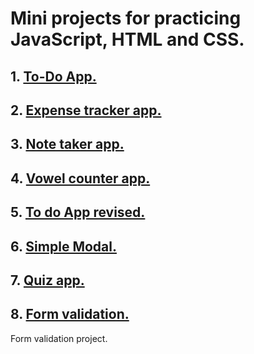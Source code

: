 # Mini projects for practicing JavaScript, HTML and CSS.

## 1. [To-Do App.](https://jasonsmv.github.io/miniProjects.github.io/ToDoApp/)
## 2. [Expense tracker app.](https://jasonsmv.github.io/miniProjects.github.io/ExpenseTracker/)
## 3. [Note taker app.](https://jasonsmv.github.io/miniProjects.github.io/NoteTaker/)
## 4. [Vowel counter app.](https://jasonsmv.github.io/miniProjects.github.io/VowelCounter/)
## 5. [To do App revised.](https://jasonsmv.github.io/miniProjects.github.io/toDoAppRevised/)
## 6. [Simple Modal. ](https://jasonsmv.github.io/miniProjects.github.io/simpleModal/)
## 7. [Quiz app. ](https://jasonsmv.github.io/miniProjects.github.io/quiz/)
## 8. [Form validation. ](https://jasonsmv.github.io/miniProjects.github.io/quiz/)

Form validation project. 


